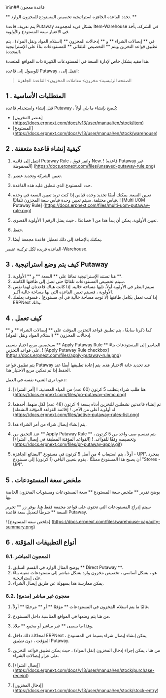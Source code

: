 \n\n## قاعدة معجون

** تحدد القاعدة الجاهزة استراتيجية تخصيص المستودع للمخزون الوارد. **

يتم تعريف قاعدة Putaway بشكل فريد لمجموعة Item-Warehouse في الشركة. يأخذ في الاعتبار سعة المستودع والأولوية.

في ** إيصالات الشراء ** و ** إدخالات المخزون ** (استلام المواد ونقل المواد) ، يتم تطبيق قواعد التخزين ويتم ** التخصيص التلقائي ** للمستودعات بناءً على الإستراتيجية المحددة.

هذا مفيد بشكل خاص لإدارة السعة في المستودعات الكبيرة ذات المواقع المتعددة.

للوصول إلى قاعدة Putaway ، انتقل إلى:

> الصفحة الرئيسية> مخزون> معاملات المخزون> القاعدة الجاهزة

## 1 \. المتطلبات الأساسية

قبل إنشاء واستخدام قاعدة Putaway ، يُنصح بإنشاء ما يلي أولاً:

* [عنصر المخزون] (https://docs.erpnext.com/docs/v13/user/manual/en/stock/item)
* [المستودع] (https://docs.erpnext.com/docs/v13/user/manual/en/stock/warehouse)

## 2 \. كيفية إنشاء قاعدة متعفنة

1. انتقل إلى قائمة Putaway Rule ، وانقر فوق New. ! [قاعدة Putaway غير المحفوظة] (https://docs.erpnext.com/files/unsaved-putaway-rule.png)
    
2. تعيين الشركة وتحديد عنصر.
    
3. حدد المستودع الذي تنطبق عليه هذه القاعدة.
4. تعيين السعة. يمكنك أيضًا تحديد وحدة قياس إذا كنت تريد تعيين السعة في وحدة قياس مختلفة. سيتم تعيين وحدة قياس سعة المخزون تلقائيًا. ! [Multi UOM Putaway Rule] (https://docs.erpnext.com/files/multi-uom-putaway-rule.png)
    
5. تعيين الأولوية. يمكن أن يبدأ هذا من 1 فصاعدًا ، حيث يمثل الرقم 1 الأولوية القصوى.
    
6. حفظ.
7. يمكنك بالإضافة إلى ذلك تعطيل قاعدة مجمعة أيضًا.

القاعدة فريدة لكل تركيبة عنصر-Warehouse.

## 3 \. كيف يتم وضع استراتيجية Putaway

1. هنا تستند الإستراتيجية تمامًا على ** السعة ** و ** الأولوية **.
2. سيتم تخصيص المستودعات تلقائيًا حتى تصل إلى طاقتها الكاملة.
3. سيتم النظر في الأولوية أولاً. تليها مساحة خالية. إذا كانت هناك قاعدتان لهما نفس الأولوية ، فسيتم تعيين القاعدة التي بها مساحة خالية أكبر.
4. إذا كنت تعمل بكامل طاقتها (لا توجد مساحة خالية في أي مستودع) ، فسوف يعلمك ERPNext بذلك.

## 4 \. كيف تعمل

كما ذكرنا سابقًا ، يتم تطبيق قواعد التخزين المؤقت على ** إيصالات الشراء ** و ** إدخالات المخزون ** (استلام المواد ونقل المواد).

سيخصص مربع اختيار يسمى ** Apply Putaway Rule ** العناصر إلى المستودعات بناءً على قواعد التخزين. ! [Apply Putaway Rule checkbox] (https://docs.erpnext.com/files/apply-putaway-rule.png)

يتم تطبيق قواعد Putaway عند تحديد خانة الاختيار هذه. يتم إعادة تطبيقها أيضًا عند الحفظ إذا تم تمكين مربع الاختيار هذا.

دعونا نرى الشيء نفسه في العمل:

1. هنا طلب شراء يتطلب 5 كرتون (60 عدد) من المياه المعدنية. ! [أمر الشراء] (https://docs.erpnext.com/files/po-putaway-demo.png)
    
2. تم إنشاء قاعدتين نشطتين للتخزين أدناه بسعة 4 كرتون (48 عدد) لكل منهما. أحدهما له أولوية أعلى من الآخر. ! [قائمة القواعد المؤقتة النشطة] (https://docs.erpnext.com/files/active-putaway-rules-list.png)
    
3. يتم إنشاء إيصال شراء من أمر الشراء هذا.
    
4. عند التحقق من ** Apply Putaway Rule ** ، يتم تقسيم صف واحد من 5 كرتون وتخصيصه وفقًا للقواعد. ! [القواعد المؤقتة المطبقة في إيصال الشراء] (https://docs.erpnext.com/files/pr-putaway-apply.gif)
    
5. أولاً ، يتم استيعاب 4 من أصل 5 كرتون في مستودع "البضائع الجاهزة - UPI". بمجرد أن يصبح هذا المستودع ممتلئًا ، يقوم بتعيين الباقي (1 كرتون) إلى مستودع "Stores - UPI".
    

## 5 \. ملخص سعة المستودعات

يوضح تقرير ** ملخص سعة المستودع ** سعة المستودعات ومستويات المخزون الخاصة بها.

سيتم إدراج المستودعات التي تحتوي على قواعد مجمعة فقط هنا. يوفر زر ** تحرير السعة ** شرطًا لتعديل سعة قاعدة Putaway.

! [ملخص سعة المستودع] (https://docs.erpnext.com/files/warehouse-capacity-summary.png)

## 6 \. أنواع التطبيقات المؤقتة

### 6.1. المعجون المباشر

1. يوضح المثال الوارد في القسم السابق ** Direct Putaway **.
2. هو ، بشكل أساسي ، تخصيص مخزون وارد بشكل مباشر إلى مستودعات معينة بناءً على إستراتيجية.
3. يمكن ممارسة هذا بسهولة عن طريق إيصال الشراء.

### 6.2. معجون غير مباشر (مدمج)

1. غالبًا ما يتم استلام المخزون في المستودعات ** مؤقتًا ** أو ** مرحليًا ** أولاً.
2. من هنا يتم وضعها في المواقع المناسبة داخل المستودع.
3. وهذا ما يسمى ** غير مباشر أو مجمع ** ملاذ.
4. لمحاكاة ذلك داخل ERPNext ، يمكن إنشاء إيصال شراء بسيط في المستودع المؤقت ، دون تطبيق Putaway.
5. من هنا ، يمكن إجراء إدخال المخزون (نقل المواد) ، حيث يمكن تطبيق قواعد التخزين على غرار إيصالات الشراء.

1. [إيصال الشراء] (https://docs.erpnext.com/docs/v13/user/manual/en/stock/purchase-receipt)
2. [إدخال المخزون] (https://docs.erpnext.com/docs/v13/user/manual/en/stock/stock-entry)